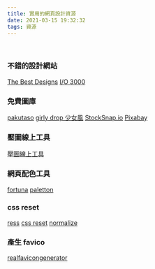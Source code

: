 ```yaml
---
title: 實用的網頁設計資源
date: 2021-03-15 19:32:32
tags: 資源
---
```

&nbsp;
<!-- more -->

### 不錯的設計網站
[The Best Designs](https://www.thebestdesigns.com)
[I/O 3000](https://io3000.com/)


### 免費圖庫
[pakutaso](https://www.pakutaso.com/)
[girly drop 少女風](https://girlydrop.com/)
[StockSnap.io](https://stocksnap.io/)
[Pixabay](https://pixabay.com/)

### 壓圖線上工具
[壓圖線上工具](https://compressor.io/)

### 網頁配色工具
[fortuna](https://www.color-fortuna.com/color_scheme_genelator2/)
[paletton](http://paletton.com/)

### css reset
[ress](https://github.com/filipelinhares/ress)
[css reset](https://meyerweb.com/eric/tools/css/reset/)
[normalize](https://necolas.github.io/normalize.css/)

### 產生 favico
[realfavicongenerator](https://realfavicongenerator.net/)
